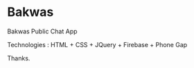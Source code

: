 # Bakwas

Bakwas Public Chat App

Technologies : HTML + CSS + JQuery + Firebase + Phone Gap

Thanks.
